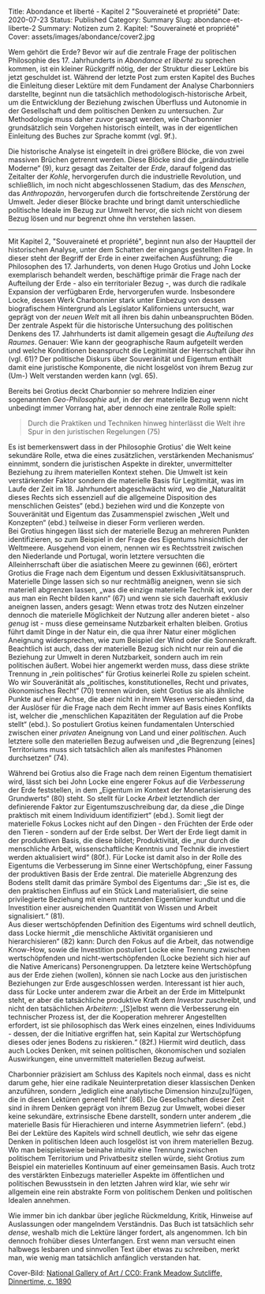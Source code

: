 Title: Abondance et liberté - Kapitel 2 "Souveraineté et propriété"
Date: 2020-07-23
Status: Published
Category: Summary
Slug: abondance-et-liberte-2
Summary: Notizen zum 2. Kapitel: "Souveraineté et propriété"
Cover: assets/images/abondance/cover2.jpg

Wem gehört die Erde? Bevor wir auf die zentrale Frage der politischen Philosophie des 17. Jahrhunderts in *Abondance et liberté* zu sprechen kommen, ist ein kleiner Rückgriff nötig, der der Struktur dieser Lektüre bis jetzt geschuldet ist. Während der letzte Post zum ersten Kapitel des Buches die Einleitung dieser Lektüre mit dem Fundament der Analyse Charbonniers darstellte, beginnt nun die tatsächlich methodologisch-historische Arbeit, um die Entwicklung der Beziehung zwischen Überfluss und Autonomie in der Gesellschaft und dem politischen Denken zu untersuchen. Zur Methodologie muss daher zuvor gesagt werden, wie Charbonnier grundsätzlich sein Vorgehen historisch einteilt, was in der eigentlichen Einleitung des Buches zur Sprache kommt (vgl. 9f.).

Die historische Analyse ist eingeteilt in drei größere Blöcke, die von zwei massiven Brüchen getrennt werden. Diese Blöcke sind die „präindustrielle Moderne“ (9), kurz gesagt das Zeitalter der *Erde*, darauf folgend das Zeitalter der *Kohle*, hervorgerufen durch die industrielle Revolution, und schließlich, im noch nicht abgeschlossenen Stadium, das des *Menschen*, das *Anthropozän*, hervorgerufen durch die fortschreitende Zerstörung der Umwelt. Jeder dieser Blöcke brachte und bringt damit unterschiedliche politische Ideale im Bezug zur Umwelt hervor, die sich nicht von diesem Bezug lösen und nur begrenzt ohne ihn verstehen lassen. 
- - - -
Mit Kapitel 2, "Souveraineté et propriété", beginnt nun also der Hauptteil der historischen Analyse, unter dem Schatten der eingangs gestellten Frage. In dieser steht der Begriff der Erde in einer zweifachen Ausführung; die Philosophen des 17. Jarhunderts, von denen Hugo Grotius und John Locke exemplarisch behandelt werden, beschäftige primär die Frage nach der Aufteilung der Erde - also ein territorialer Bezug -, was durch die radikale Expansion der verfügbaren Erde, hervorgerufen wurde. Insbesondere Locke, dessen Werk Charbonnier stark unter Einbezug von dessen biografischem Hintergrund als Legislator Kaliforniens untersucht, war geprägt von der *neuen Welt* mit all ihren bis dahin unbeanspruchten Böden.  
Der zentrale Aspekt für die historische Untersuchung des politischen Denkens des 17. Jahrhunderts ist damit allgemein gesagt die *Aufteilung des Raumes*. Genauer: Wie kann der geographische Raum aufgeteilt werden und welche Konditionen beansprucht die Legitimität der Herrschaft über ihn (vgl. 61)? Der politische Diskurs über Souveränität und Eigentum enthält damit eine juristische Komponente, die nicht losgelöst von ihrem Bezug zur (Um-) Welt verstanden werden kann (vgl. 65). 

Bereits bei Grotius deckt Charbonnier so mehrere Indizien einer sogenannten *Geo-Philosophie* auf, in der der materielle Bezug wenn nicht unbedingt immer Vorrang hat, aber dennoch eine zentrale Rolle spielt: 

> Durch die Praktiken und Techniken hinweg hinterlässt die Welt ihre Spur in den juristischen Regelungen (75)  

Es ist bemerkenswert dass in der Philosophie Grotius' die Welt keine sekundäre Rolle, etwa die eines zusätzlichen, verstärkenden Mechanismus‘ einnimmt, sondern die juristischen Aspekte in direkter, unvermittelter Beziehung zu ihrem materiellen Kontext stehen. Die Umwelt ist kein verstärkender Faktor sondern die materielle Basis für Legitimität, was im Laufe der Zeit im 18. Jahrhundert abgeschwächt wird, wo die „Naturalität dieses Rechts sich essenziell auf die allgemeine Disposition des menschlichen Geistes“ (ebd.) beziehen wird und die Konzepte von Souveränität und Eigentum das Zusammenspiel zwischen „Welt und Konzepten“ (ebd.) teilweise in dieser Form verlieren werden.  
Bei Grotius hingegen lässt sich der materielle Bezug an mehreren Punkten identifizieren, so zum Beispiel in der Frage des Eigentums hinsichtlich der Weltmeere. Ausgehend von einem, nennen wir es Rechtsstreit zwischen den Niederlande und Portugal, worin letztere versuchten die Alleinherrschaft über die asiatischen Meere zu gewinnen (66), erörtert Grotius die Frage nach dem Eigentum und dessen Exklusivitätsanspruch. Materielle Dinge lassen sich so nur rechtmäßig aneignen, wenn sie sich materiell abgrenzen lassen, „was die einzige materielle Technik ist, von der aus man ein Recht bilden kann“ (67) und wenn sie sich dauerhaft exklusiv aneignen lassen, anders gesagt: Wenn etwas trotz des Nutzen einzelner dennoch die materielle Möglichkeit der Nutzung aller anderen bietet - also *genug* ist - muss diese gemeinsame Nutzbarkeit erhalten bleiben. Grotius führt damit Dinge in der Natur ein, die qua ihrer Natur einer möglichen Aneignung widersprechen, wie zum Beispiel der Wind oder die Sonnenkraft.  
Beachtlich ist auch, dass der materielle Bezug sich nicht nur rein auf die Beziehung zur Umwelt in deren Nutzbarkeit, sondern auch im rein politischen äußert. Wobei hier angemerkt werden muss, dass diese strikte Trennung in „rein politisches“ für Grotius keinerlei Rolle zu spielen scheint. Wo wir Souveränität als „politisches, konstitutionelles, Recht und privates, ökonomisches Recht“ (70) trennen würden, sieht Grotius sie als ähnliche Punkte auf einer Achse, die aber nicht in ihrem Wesen verschieden sind, da der Auslöser für die Frage nach dem Recht immer auf Basis eines Konflikts ist, welcher die „menschlichen Kapazitäten der Regulation auf die Probe stellt“ (ebd.). So postuliert Grotius keinen fundamentalen Unterschied zwischen einer *privaten* Aneignung von Land und einer *politischen*. Auch letztere solle den materiellen Bezug aufweisen und „die Begrenzung [eines] Territoriums muss sich tatsächlich allen als manifestes Phänomen durchsetzen“ (74). 

Während bei Grotius also die Frage nach dem reinen Eigentum thematisiert wird, lässt sich bei John Locke eine engerer Fokus auf die *Verbesserung* der Erde feststellen, in dem „Eigentum im Kontext der Monetarisierung des Grundwerts“ (80) steht. So stellt für Locke *Arbeit* letztendlich der definierende Faktor zur Eigentumszuschreibung dar, da diese „die Dinge praktisch mit einem Individuum identifiziert“ (ebd.). Somit liegt der materielle Fokus Lockes nicht auf den Dingen - den Früchten der Erde oder den Tieren - sondern auf der Erde selbst. Der Wert der Erde liegt damit in der produktiven Basis, die diese bildet; Produktivität, die „nur durch die menschliche Arbeit, wissenschaftliche Kenntnis und Technik die investiert werden aktualisiert wird“ (80f.). Für Locke ist damit also in der Rolle des Eigentums die Verbesserung im Sinne einer Wertschöpfung, einer Fassung der produktiven Basis der Erde zentral. Die materielle Abgrenzung des Bodens stellt damit das primäre Symbol des Eigentums dar: „Sie ist es, die den praktischen Einfluss auf ein Stück Land materialisiert, die seine privilegierte Beziehung mit einem nutzenden Eigentümer kundtut und die Investition einer ausreichenden Quantität von Wissen und Arbeit signalisiert.“ (81).  
Aus dieser wertschöpfenden Definition des Eigentums wird schnell deutlich, dass Locke hiermit „die menschliche Aktivität organisieren und hierarchisieren“ (82) kann: Durch den Fokus auf die Arbeit, das notwendige Know-How, sowie die Investition postuliert Locke eine Trennung zwischen wertschöpfenden und nicht-wertschöpfenden (Locke bezieht sich hier auf die Native Americans) Personengruppen. Da letztere keine Wertschöpfung aus der Erde ziehen (wollen), können sie nach Locke aus den juristischen Beziehungen zur Erde ausgeschlossen werden. Interessant ist hier auch, dass für Locke unter anderem zwar die Arbeit an der Erde im Mittelpunkt steht, er aber die tatsächliche produktive Kraft dem *Investor* zuschreibt, und nicht den tatsächlichen *Arbeitern*: „[S]elbst wenn die Verbesserung ein technischer Prozess ist, der die Kooperation mehrerer Angestellten erfordert, ist sie philosophisch das Werk eines einzelnen, eines Individuums - dessen, der die Initiative ergriffen hat, sein Kapital zur Wertschöpfung dieses oder jenes Bodens zu riskieren.“ (82f.) Hiermit wird deutlich, dass auch Lockes Denken, mit seinen politischen, ökonomischen und sozialen Auswirkungen, eine unvermittelt materiellen Bezug aufweist.

Charbonnier präzisiert am Schluss des Kapitels noch einmal, dass es nicht darum gehe, hier eine radikale Neuinterpretation dieser klassischen Denken anzuführen, sondern „lediglich eine analytische Dimension hinzu[zu]fügen, die in diesen Lektüren generell fehlt“ (86). Die Gesellschaften dieser Zeit sind in ihrem Denken geprägt von ihrem Bezug zur Umwelt, wobei dieser keine sekundäre, extrinsische Ebene darstellt, sondern unter anderem „die materielle Basis für Hierachieren und interne Asymmetrien liefern“. (ebd.)  
Bei der Lektüre des Kapitels wird schnell deutlich, wie sehr das eigene Denken in politischen Ideen auch losgelöst ist von ihrem materiellen Bezug. Wo man beispielsweise beinahe intuitiv eine Trennung zwischen politischem Territorium und Privatbesitz stellen würde, sieht Grotius zum Beispiel ein materielles Kontinuum auf einer gemeinsamen Basis. Auch trotz des verstärkten Einbezugs materieller Aspekte im öffentlichen und politischen Bewusstsein in den letzten Jahren wird klar, wie sehr wir allgemein eine rein abstrakte Form von politischem Denken und politischen Idealen annehmen.

Wie immer bin ich dankbar über jegliche Rückmeldung, Kritik, Hinweise auf Auslassungen oder mangelndem Verständnis. Das Buch ist tatsächlich sehr *dense*, weshalb mich die Lektüre länger fordert, als angenommen. Ich bin dennoch frohüber dieses Unterfangen. Erst wenn man versucht einen halbwegs lesbaren und sinnvollen Text über etwas zu schreiben, merkt man, wie wenig man tatsächlich anfänglich verstanden hat.

Cover-Bild: [National Gallery of Art / CC0: Frank Meadow Sutcliffe, Dinnertime, c. 1890](https://commons.wikimedia.org/wiki/File:Frank_Meadow_Sutcliffe,_Dinnertime,_c._1890,_NGA_110221.jpg)

